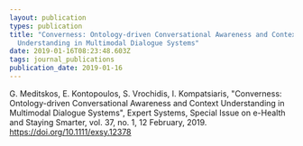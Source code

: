 ```yaml
---
layout: publication
types: publication
title: "Converness: Ontology-driven Conversational Awareness and Context
  Understanding in Multimodal Dialogue Systems"
date: 2019-01-16T08:23:48.603Z
tags: journal_publications
publication_date: 2019-01-16
---
```

G. Meditskos, E. Kontopoulos, S. Vrochidis, I. Kompatsiaris, "Converness: Ontology-driven Conversational Awareness and Context Understanding in Multimodal Dialogue Systems", Expert Systems, Special Issue on e-Health and Staying Smarter, vol. 37, no. 1, 12 February, 2019. <https://doi.org/10.1111/exsy.12378>

